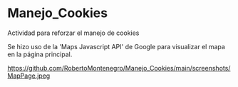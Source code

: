 # Manejo_Cookies
Actividad para reforzar el manejo de cookies

Se hizo uso de la 'Maps Javascript API' de Google para visualizar el mapa en la página principal.

https://github.com/RobertoMontenegro/Manejo_Cookies/main/screenshots/MapPage.jpeg
